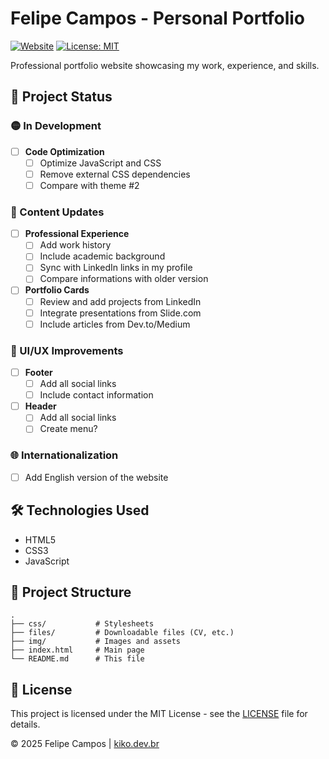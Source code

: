 # Felipe Campos - Personal Portfolio

[![Website](https://img.shields.io/website?url=https%3A%2F%2Fkiko.dev.br&style=flat-square)](https://kiko.dev.br)
[![License: MIT](https://img.shields.io/badge/License-MIT-blue.svg?style=flat-square)](https://opensource.org/licenses/MIT)

Professional portfolio website showcasing my work, experience, and skills.

## 🚀 Project Status

### 🟡 In Development
- [ ] **Code Optimization**
  - [ ] Optimize JavaScript and CSS
  - [ ] Remove external CSS dependencies
  - [ ] Compare with theme #2

### 📝 Content Updates
- [ ] **Professional Experience**
  - [ ] Add work history
  - [ ] Include academic background
  - [ ] Sync with LinkedIn links in my profile
  - [ ] Compare informations with older version

- [ ] **Portfolio Cards**
  - [ ] Review and add projects from LinkedIn
  - [ ] Integrate presentations from Slide.com
  - [ ] Include articles from Dev.to/Medium

### 🎨 UI/UX Improvements
- [ ] **Footer**
  - [ ] Add all social links
  - [ ] Include contact information
- [ ] **Header**
  - [ ] Add all social links
  - [ ] Create menu?

### 🌐 Internationalization
- [ ] Add English version of the website

## 🛠️ Technologies Used
- HTML5
- CSS3
- JavaScript

## 📂 Project Structure
```
.
├── css/           # Stylesheets
├── files/         # Downloadable files (CV, etc.)
├── img/           # Images and assets
├── index.html     # Main page
└── README.md      # This file
```

## 📄 License
This project is licensed under the MIT License - see the [LICENSE](LICENSE) file for details.

© 2025 Felipe Campos | [kiko.dev.br](https://kiko.dev.br)